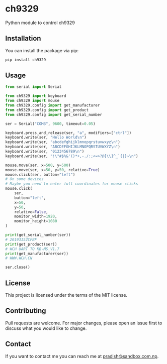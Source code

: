 # ch9329

Python module to control ch9329

## Installation

You can install the package via pip:

```bash
pip install ch9329
```

## Usage

```py
from serial import Serial

from ch9329 import keyboard
from ch9329 import mouse
from ch9329.config import get_manufacturer
from ch9329.config import get_product
from ch9329.config import get_serial_number

ser = Serial("COM3", 9600, timeout=0.05)

keyboard.press_and_release(ser, "a", modifiers=["ctrl"])
keyboard.write(ser, "Hello World\n")
keyboard.write(ser, "abcdefghijklmnopqrstuvwxyz\n")
keyboard.write(ser, "ABCDEFGHIJKLMNOPQRSTUVWXYZ\n")
keyboard.write(ser, "0123456789\n")
keyboard.write(ser, "!\"#$%&'()*+,-./:;<=>?@[\\]^_`{|}~\n")

mouse.move(ser, x=500, y=500)
mouse.move(ser, x=50, y=50, relative=True)
mouse.click(ser, button="left")
# On some devices
# Maybe you need to enter full coordinates for mouse clicks
mouse.click(
    ser,
    button="left",
    x=50,
    y=50,
    relative=False,
    monitor_width=1920,
    monitor_height=1080
)

print(get_serial_number(ser))
# 20193152CFBF
print(get_product(ser))
# WCH UART TO KB-MS_V1.7
print(get_manufacturer(ser))
# WWW.WCH.CN

ser.close()
```

## License

This project is licensed under the terms of the MIT license.

## Contributing

Pull requests are welcome. For major changes, please open an issue first to discuss what you would like to change.

## Contact

If you want to contact me you can reach me at pradish@sandbox.com.np.
